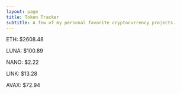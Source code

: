 ```yaml
---
layout: page
title: Token Tracker
subtitle: A few of my personal favorite cryptocurrency projects.
---
```


<!--BEGINCRYPTOINPUT-->
ETH: $2608.48

LUNA: $100.89

NANO: $2.22

LINK: $13.28

AVAX: $72.94

<!--ENDCRYPTOINPUT-->
